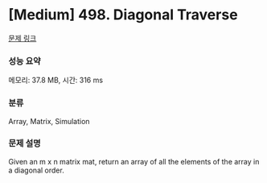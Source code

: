 # [Medium] 498. Diagonal Traverse

[문제 링크](https://leetcode.com/problems/diagonal-traverse/description/) 

### 성능 요약

메모리: 37.8 MB, 시간: 316 ms

### 분류

Array, Matrix, Simulation

### 문제 설명

<p>Given an m x n matrix mat, return an array of all the elements of the array in a diagonal order.</p>
